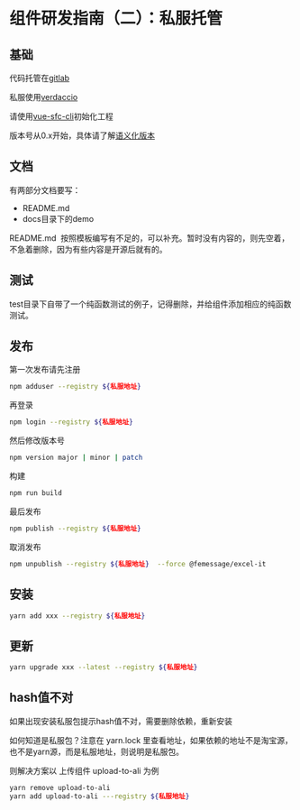 # 组件研发指南（二）：私服托管

## 基础
代码托管在[gitlab](https://gitlab.com)

私服使用[verdaccio](https://github.com/verdaccio/verdaccio)

请使用[vue-sfc-cli](https://github.com/FEMessage/vue-sfc-cli)初始化工程

版本号从0.x开始，具体请了解[语义化版本](http://semver.org/)

## 文档
有两部分文档要写：

- README.md 
- docs目录下的demo

README.md  按照模板编写有不足的，可以补充。暂时没有内容的，则先空着，不急着删除，因为有些内容是开源后就有的。

## 测试
test目录下自带了一个纯函数测试的例子，记得删除，并给组件添加相应的纯函数测试。

## 发布
第一次发布请先注册
```bash
npm adduser --registry ${私服地址}
```

再登录
```bash
npm login --registry ${私服地址}
```

然后修改版本号
```bash
npm version major | minor | patch
```

构建

```bash
npm run build
```

最后发布
```bash
npm publish --registry ${私服地址}
```

取消发布
```bash
npm unpublish --registry ${私服地址}  --force @femessage/excel-it
```

## 安装
```bash
yarn add xxx --registry ${私服地址}
```

## 更新
```bash
yarn upgrade xxx --latest --registry ${私服地址}
```

## hash值不对
如果出现安装私服包提示hash值不对，需要删除依赖，重新安装

如何知道是私服包？注意在 yarn.lock 里查看地址，如果依赖的地址不是淘宝源，也不是yarn源，而是私服地址，则说明是私服包。  

则解决方案以 上传组件 upload-to-ali 为例

```bash
yarn remove upload-to-ali
yarn add upload-to-ali ---registry ${私服地址}
```
